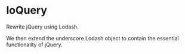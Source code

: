 # loQuery
Rewrite jQuery using Lodash.

We then extend the underscore Lodash object to contain the essential functionality of jQuery.
